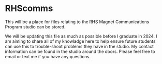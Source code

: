 # RHScomms

This will be a place for files relating to the RHS Magnet Communications Program studio can be stored.

We will be updating this file as much as possible before I graduate in 2024. I am aiming to share all of my knowladge here to help ensure future students can use this to trouble-shoot problems they have in the studio.
My contact information can be found in the studio around the doors. Please feel free to email or text me if you have any questions.

